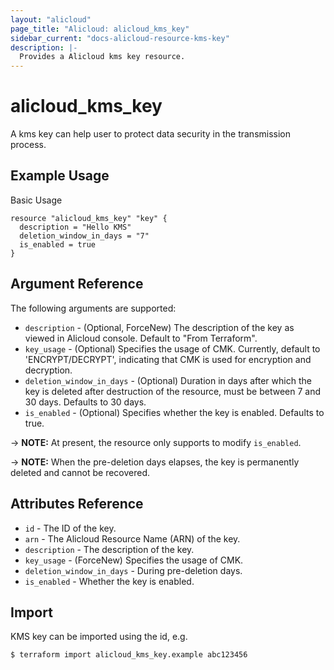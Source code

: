 ```yaml
---
layout: "alicloud"
page_title: "Alicloud: alicloud_kms_key"
sidebar_current: "docs-alicloud-resource-kms-key"
description: |-
  Provides a Alicloud kms key resource.
---
```


# alicloud\_kms\_key

A kms key can help user to protect data security in the transmission process.

## Example Usage

Basic Usage

```
resource "alicloud_kms_key" "key" {
  description = "Hello KMS"
  deletion_window_in_days = "7"
  is_enabled = true
}
```
## Argument Reference

The following arguments are supported:

* `description` - (Optional, ForceNew) The description of the key as viewed in Alicloud console. Default to "From Terraform".
* `key_usage` - (Optional) Specifies the usage of CMK. Currently, default to 'ENCRYPT/DECRYPT', indicating that CMK is used for encryption and decryption.
* `deletion_window_in_days` - (Optional) Duration in days after which the key is deleted
	after destruction of the resource, must be between 7 and 30 days. Defaults to 30 days.
* `is_enabled` - (Optional) Specifies whether the key is enabled. Defaults to true.

-> **NOTE:** At present, the resource only supports to modify `is_enabled`.

-> **NOTE:** When the pre-deletion days elapses, the key is permanently deleted and cannot be recovered.


## Attributes Reference

* `id` - The ID of the key.
* `arn` - The Alicloud Resource Name (ARN) of the key.
* `description` - The description of the key.
* `key_usage` - (ForceNew) Specifies the usage of CMK.
* `deletion_window_in_days` - During pre-deletion days.
* `is_enabled` - Whether the key is enabled.


## Import

KMS key can be imported using the id, e.g.

```
$ terraform import alicloud_kms_key.example abc123456
```